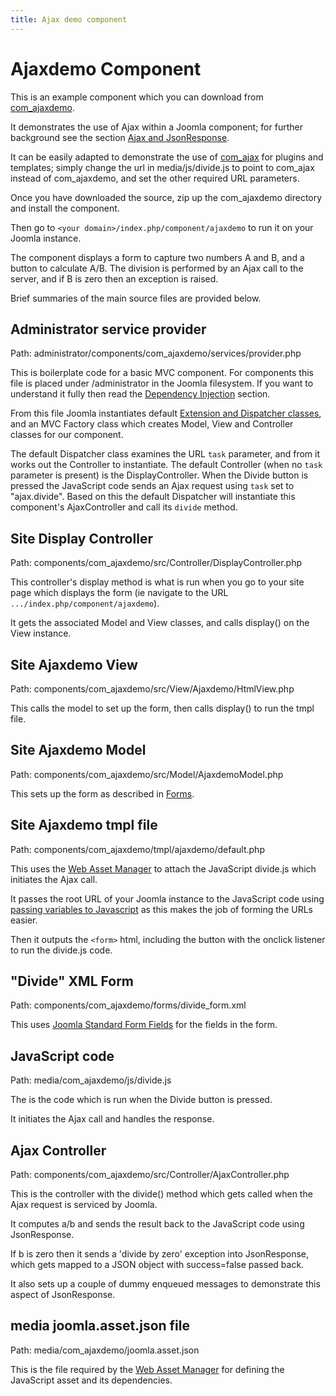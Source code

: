 ```yaml
---
title: Ajax demo component
---
```


Ajaxdemo Component
==================

This is an example component which you can download from [com_ajaxdemo](https://github.com/joomla/manual-examples/tree/main/component-ajaxdemo).

It demonstrates the use of Ajax within a Joomla component; 
for further background see the section [Ajax and JsonResponse](../../../general-concepts/javascript/ajax.md).

It can be easily adapted to demonstrate the use of [com_ajax](../../../general-concepts/javascript/com-ajax.md) for plugins and templates; 
simply change the url in media/js/divide.js to point to com_ajax instead of com_ajaxdemo, and set the other required URL parameters.

Once you have downloaded the source, zip up the com_ajaxdemo directory and install the component.

Then go to `<your domain>/index.php/component/ajaxdemo` to run it on your Joomla instance.

The component displays a form to capture two numbers A and B, and a button to calculate A/B. 
The division is performed by an Ajax call to the server, and if B is zero then an exception is raised.

Brief summaries of the main source files are provided below.

## Administrator service provider

Path: administrator/components/com_ajaxdemo/services/provider.php

This is boilerplate code for a basic MVC component. For components this file is placed under /administrator in the Joomla filesystem.
If you want to understand it fully then read the [Dependency Injection](../../../general-concepts/dependency-injection/index.md) section. 

From this file Joomla instantiates default [Extension and Dispatcher classes](../../../general-concepts/extension-and-dispatcher/index.md), 
and an MVC Factory class which creates Model, View and Controller classes for our component. 

The default Dispatcher class examines the URL `task` parameter, and from it works out the Controller to instantiate. 
The default Controller (when no `task` parameter is present) is the DisplayController.
When the Divide button is pressed the JavaScript code sends an Ajax request using `task` set to "ajax.divide". 
Based on this the default Dispatcher will instantiate this component's AjaxController and call its `divide` method. 

## Site Display Controller

Path: components/com_ajaxdemo/src/Controller/DisplayController.php

This controller's display method is what is run when you go to your site page which displays the form (ie navigate to the URL `.../index.php/component/ajaxdemo`).

It gets the associated Model and View classes, and calls display() on the View instance.

## Site Ajaxdemo View

Path: components/com_ajaxdemo/src/View/Ajaxdemo/HtmlView.php

This calls the model to set up the form, then calls display() to run the tmpl file.

## Site Ajaxdemo Model

Path: components/com_ajaxdemo/src/Model/AjaxdemoModel.php

This sets up the form as described in [Forms](../../../general-concepts/forms/index.md).

## Site Ajaxdemo tmpl file

Path: components/com_ajaxdemo/tmpl/ajaxdemo/default.php

This uses the [Web Asset Manager](../../../general-concepts/web-asset-manager.md) to attach the JavaScript divide.js which initiates the Ajax call.

It passes the root URL of your Joomla instance to the JavaScript code using [passing variables to Javascript](../../../general-concepts/javascript/adding-javascript.md#passing-variables-to-javascript)
as this makes the job of forming the URLs easier.

Then it outputs the `<form>` html, including the button with the onclick listener to run the divide.js code.

## "Divide" XML Form 

Path: components/com_ajaxdemo/forms/divide_form.xml

This uses [Joomla Standard Form Fields](../../../general-concepts/forms-fields/standard-fields/index.md) for the fields in the form.

## JavaScript code

Path: media/com_ajaxdemo/js/divide.js

The is the code which is run when the Divide button is pressed. 

It initiates the Ajax call and handles the response.

## Ajax Controller

Path: components/com_ajaxdemo/src/Controller/AjaxController.php

This is the controller with the divide() method which gets called when the Ajax request is serviced by Joomla. 

It computes a/b and sends the result back to the JavaScript code using JsonResponse.

If b is zero then it sends a 'divide by zero' exception into JsonResponse, which gets mapped to a JSON object with success=false passed back. 

It also sets up a couple of dummy enqueued messages to demonstrate this aspect of JsonResponse.

## media joomla.asset.json file

Path: media/com_ajaxdemo/joomla.asset.json

This is the file required by the [Web Asset Manager](../../../general-concepts/web-asset-manager.md) for defining the JavaScript asset and its dependencies. 
